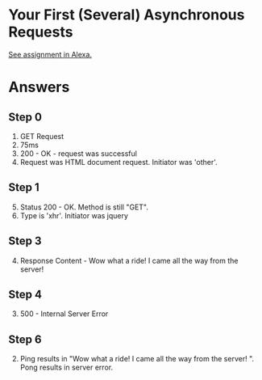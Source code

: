 # Your First (Several) Asynchronous Requests

[See assignment in Alexa.](https://alexa.bitmaker.co/wdi/67/assignments/2055/latest)

#  Answers

## Step 0

1. GET Request
2. 75ms
3. 200 - OK - request was successful
4. Request was HTML document request. Initiator was 'other'.

## Step 1

5. Status 200 - OK. Method is still "GET".
6. Type is 'xhr'. Initiator was jquery

## Step 3

4. Response Content - Wow what a ride! I came all the way from the server!

## Step 4
3. 500 - Internal Server Error

## Step 6
2. Ping results in "Wow what a ride! I came all the way from the server! ". Pong results in server error.
